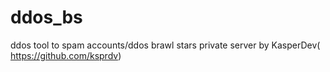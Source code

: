 # ddos_bs
ddos tool to spam accounts/ddos brawl stars private server by KasperDev( https://github.com/ksprdv)

